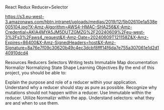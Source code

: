 React Redux Reducer+Selector

https://s3.eu-west-3.amazonaws.com/hbtn.intranet/uploads/medias/2019/12/5b02610e1a538e005104.jpg?X-Amz-Algorithm=AWS4-HMAC-SHA256&X-Amz-Credential=AKIA4MYA5JM5DUTZGMZG%2F20240609%2Feu-west-3%2Fs3%2Faws4_request&X-Amz-Date=20240609T121158Z&X-Amz-Expires=86400&X-Amz-SignedHeaders=host&X-Amz-Signature=8a76e7f09c30620b49c4ec3dcbf8fff14f6da7e755a307061e1d2d140910dcd4

Resources
Reducers
Selectors
Writing tests
Immutable Map documentation
Normalizr
Normalizing State Shape
Learning Objectives
By the end of this project, you should be able to:

Explain the purpose and role of a reducer within your application.
Understand why a reducer should stay as pure as possible.
Recognize why mutations should not happen within a reducer.
Use Immutable within the reducer.
Utilize Normalizr within the app.
Understand selectors: what they are and when to use them.


